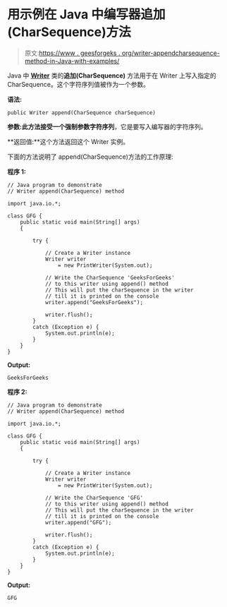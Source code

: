 # 用示例在 Java 中编写器追加(CharSequence)方法

> 原文:[https://www . geesforgeks . org/writer-appendcharsequence-method-in-Java-with-examples/](https://www.geeksforgeeks.org/writer-appendcharsequence-method-in-java-with-examples/)

Java 中 **[Writer](https://www.geeksforgeeks.org/java-io-printwriter-class-java-set-1/)** 类的**追加(CharSequence)** 方法用于在 Writer 上写入指定的 CharSequence。这个字符序列值被作为一个参数。

**语法:**

```
public Writer append(CharSequence charSequence)
```

**参数:**此方法接受一个强制参数**字符序列**，它是要写入编写器的字符序列。

**返回值:**这个方法返回这个 Writer 实例。

下面的方法说明了 append(CharSequence)方法的工作原理:

**程序 1:**

```
// Java program to demonstrate
// Writer append(CharSequence) method

import java.io.*;

class GFG {
    public static void main(String[] args)
    {

        try {

            // Create a Writer instance
            Writer writer
                = new PrintWriter(System.out);

            // Write the CharSequence 'GeeksForGeeks'
            // to this writer using append() method
            // This will put the charSequence in the writer
            // till it is printed on the console
            writer.append("GeeksForGeeks");

            writer.flush();
        }
        catch (Exception e) {
            System.out.println(e);
        }
    }
}
```

**Output:**

```
GeeksForGeeks

```

**程序 2:**

```
// Java program to demonstrate
// Writer append(CharSequence) method

import java.io.*;

class GFG {
    public static void main(String[] args)
    {

        try {

            // Create a Writer instance
            Writer writer
                = new PrintWriter(System.out);

            // Write the CharSequence 'GFG'
            // to this writer using append() method
            // This will put the charSequence in the writer
            // till it is printed on the console
            writer.append("GFG");

            writer.flush();
        }
        catch (Exception e) {
            System.out.println(e);
        }
    }
}
```

**Output:**

```
GFG

```